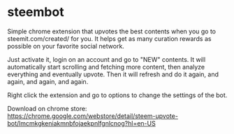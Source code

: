 # steembot
Simple chrome extension that upvotes the best contents when you go to steemit.com/created/ for you. It helps get as many curation rewards as possible on your favorite social network.

Just activate it, login on an account and go to "NEW" contents. It will automatically start scrolling and fetching more content, then analyze everything and eventually upvote. Then it will refresh and do it again, and again, and again, and again.

Right click the extension and go to options to change the settings of the bot.

Download on chrome store: https://chrome.google.com/webstore/detail/steem-upvote-bot/lmcmkgkeniakmnbfojaekpnlfgnlcnog?hl=en-US
